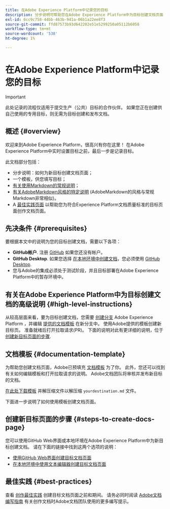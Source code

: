 ```yaml
---
title: 在Adobe Experience Platform中记录您的目标
description: 分步说明可帮助您在Adobe Experience Platform中为目标创建文档页面
exl-id: 6cc9c758-44bb-463b-941a-06b1a22ee8f3
source-git-commit: ffd87573b93d642202e51e5299250a05112b6058
workflow-type: tm+mt
source-wordcount: '538'
ht-degree: 1%

---
```


# 在Adobe Experience Platform中记录您的目标

>[!IMPORTANT]
>
>此处记录的流程仅适用于提交生产（公共）目标的合作伙伴。 如果您正在创建供自己使用的专用目标，则无需为目标创建和发布文档。

## 概述 {#overview}

欢迎来到Adobe Experience Platform，很高兴有你在这里！
在Adobe Experience Platform中实时设置目标之前，最后一步是记录目标。

此文档部分包括：

* 分步说明：如何为新目标创建文档页面；
* 一个模板，供您填写目标；
* [有关使用Markdown的常规说明](https://experienceleague.adobe.com/docs/contributor/contributor-guide/writing-essentials/markdown.html?lang=en)；
* [有关AdobeMarkdown风格的特定说明](https://experienceleague.adobe.com/docs/contributor/contributor-guide/writing-essentials/markdown.html?lang=en#custom-markdown-extensions) (AdobeMarkdown的风格与常规Markdown非常相似)。
* A [最佳实践页面](./authoring-best-practices.md) 以帮助您为符合Experience Platform文档质量标准的目标页面创作文档页面。

## 先决条件 {#prerequisites}

要根据本文中的说明为您的目标创建文档，需要以下各项：

* **GitHub帐户**. 注册 [GitHub](https://github.com/) 如果您还没有帐户。
* **GitHub Desktop**. 如果您选择 [在本地环境中创建文档](./work-in-local-environment.md)，您必须使用 [GitHub Desktop](https://desktop.github.com/).
* 您与Adobe的集成必须处于测试阶段，并且目标部署在Adobe Experience Platform中的暂存环境中。

## 有关在Adobe Experience Platform中为目标创建文档的高级说明 {#high-level-instructions}

从较高层面来看，要为目标创建文档，您需要 [创建分支](https://experienceleague.adobe.com/docs/contributor/contributor-guide/setup/local-repo.html?lang=en#fork-the-repository) Adobe Experience Platform ，并编辑 [提供的文档模板](./self-service-template.md) 在新分支中。 使用Adobe提供的模板创建新目标页。 准备就绪后打开拉取请求(PR)。 下面的说明对此有更详细的说明，位于 [创建新目标页面的步骤](./documentation-instructions.md#steps-to-create-docs-page).

<!--

* In the table of contents (TOC.md) `/help/rtcdp/TOC.md`, add a link to your new destination page. Place it within the category where your destination resides in the Adobe Experience Platform user interface (for example: mobile, social, advertising). 
* In the overview page for the respective category, add a link to your new destination page. For example, for cloud storage destinations, you would add a link to [this page](https://docs.adobe.com/content/help/en/experience-platform/rtcdp/destinations/destinations-cat/cloud-storage/cloud-storage-destinations.html). 

-->

## 文档模板 {#documentation-template}

为帮助您创建文档页面，Adobe已预填充 [文档模板](./self-service-template.md) 为了你。 此外，您还可以找到有关如何编辑模板和打开拉取请求的说明。 Adobe文档团队将审核并发布新目标的文档。

[在此处下载模板](../assets/docs-framework/yourdestination-template.zip) 并解压缩文件以解压缩 `yourdestination.md` 文件。

下面进一步说明了如何使用模板创建文档页面。

## 创建新目标页面的步骤 {#steps-to-create-docs-page}

您可以使用GitHub Web界面或本地环境在Adobe Experience Platform中为新目标创建文档。 请在下面的链接中找到这两个选项的说明：

* [使用GitHub Web界面创建目标文档页面](./use-github-interface-to-create-documentation.md)
* [在本地环境中使用文本编辑器创建目标文档页面](./work-in-local-environment.md)

## 最佳实践 {#best-practices}

查看 [创作最佳实践](/help/destinations/destination-sdk/docs-framework/authoring-best-practices.md) 创建目标文档页面之前和期间。 请务必同时阅读 [Adobe文档编写指南](https://experienceleague.adobe.com/docs/contributor/contributor-guide/writing-essentials/general-writing-guidance.html?lang=en) 有关创作文档时Adobe文档团队使用的更多编写提示。